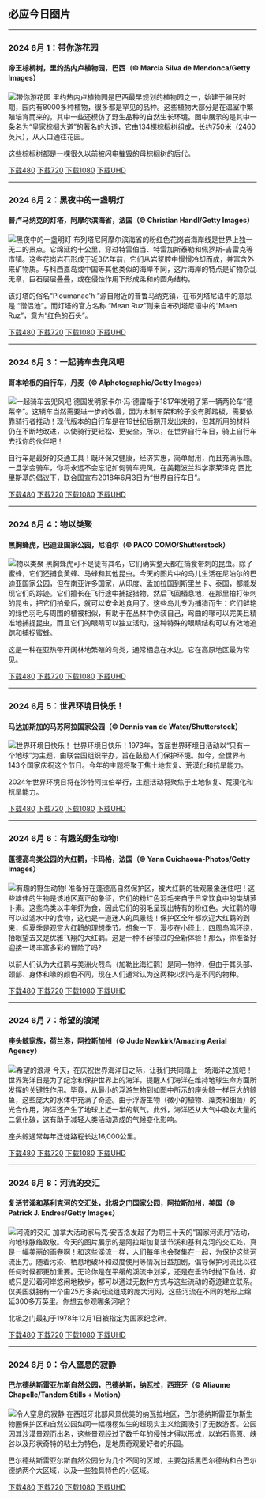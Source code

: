## 必应今日图片

---
### 2024 6月 1：带你游花园
#### 帝王棕榈树，里约热内卢植物园，巴西（© Marcia Silva de Mendonca/Getty Images）
![带你游花园](https://cn.bing.com/th?id=OHR.CancaoDoExilio_ZH-CN1012675104_800x480.jpg&rf=LaDigue_800x480.jpg "带你游花园")
里约热内卢植物园是巴西最早规划的植物园之一，始建于殖民时期，园内有8000多种植物，很多都是罕见的品种。这些植物大部分是在温室中繁殖培育而来的，其中一些还模仿了野生品种的自然生长环境。图中展示的是其中一条名为“皇家棕榈大道”的著名的大道，它由134棵棕榈树组成，长约750米（2460英尺），从入口通往花园。

这些棕榈树都是一棵很久以前被闪电摧毁的母棕榈树的后代。

[下载480](https://cn.bing.com/th?id=OHR.CancaoDoExilio_ZH-CN1012675104_800x480.jpg&rf=LaDigue_800x480.jpg "帝王棕榈树，里约热内卢植物园，巴西")
[下载720](https://cn.bing.com/th?id=OHR.CancaoDoExilio_ZH-CN1012675104_1024x768.jpg&rf=LaDigue_1024x768.jpg "帝王棕榈树，里约热内卢植物园，巴西")
[下载1080](https://cn.bing.com/th?id=OHR.CancaoDoExilio_ZH-CN1012675104_1920x1080.jpg&rf=LaDigue_1920x1080.jpg "帝王棕榈树，里约热内卢植物园，巴西")
[下载UHD](https://cn.bing.com/th?id=OHR.CancaoDoExilio_ZH-CN1012675104_UHD.jpg&rf=LaDigue_UHD.jpg "帝王棕榈树，里约热内卢植物园，巴西")


---
### 2024 6月 2：黑夜中的一盏明灯
#### 普卢马纳克的灯塔，阿摩尔滨海省，法国（© Christian Handl/Getty Images）
![黑夜中的一盏明灯](https://cn.bing.com/th?id=OHR.MenRuz_ZH-CN2021725181_800x480.jpg&rf=LaDigue_800x480.jpg "黑夜中的一盏明灯")
布列塔尼阿摩尔滨海省的粉红色花岗岩海岸线是世界上独一无二的景点。它绵延约十公里，穿过特雷伯当、特雷加斯泰勒和佩罗斯-吉雷克等市镇。这些花岗岩石形成于近3亿年前，它们从岩浆腔中慢慢冷却而成，并富含外来矿物质。与科西嘉岛或中国等其他类似的海岸不同，这片海岸的特点是矿物杂乱无章，巨石层层叠叠，或在侵蚀作用下形成柔和的圆角结构。

该灯塔的俗名“Ploumanac'h ”源自附近的普鲁马纳克镇，在布列塔尼语中的意思是 “僧侣池”。而灯塔的官方名称 “Mean Ruz”则来自布列塔尼语中的“Maen Ruz”，意为“红色的石头”。

[下载480](https://cn.bing.com/th?id=OHR.MenRuz_ZH-CN2021725181_800x480.jpg&rf=LaDigue_800x480.jpg "普卢马纳克的灯塔，阿摩尔滨海省，法国")
[下载720](https://cn.bing.com/th?id=OHR.MenRuz_ZH-CN2021725181_1024x768.jpg&rf=LaDigue_1024x768.jpg "普卢马纳克的灯塔，阿摩尔滨海省，法国")
[下载1080](https://cn.bing.com/th?id=OHR.MenRuz_ZH-CN2021725181_1920x1080.jpg&rf=LaDigue_1920x1080.jpg "普卢马纳克的灯塔，阿摩尔滨海省，法国")
[下载UHD](https://cn.bing.com/th?id=OHR.MenRuz_ZH-CN2021725181_UHD.jpg&rf=LaDigue_UHD.jpg "普卢马纳克的灯塔，阿摩尔滨海省，法国")


---
### 2024 6月 3：一起骑车去兜风吧
#### 哥本哈根的自行车，丹麦（© Alphotographic/Getty Images）
![一起骑车去兜风吧](https://cn.bing.com/th?id=OHR.CopenhagenBicycles_ZH-CN3047958346_800x480.jpg&rf=LaDigue_800x480.jpg "一起骑车去兜风吧")
德国发明家卡尔·冯·德雷斯于1817年发明了第一辆两轮车“德莱辛”。这辆车当然需要进一步的改善，因为木制车架和轮子没有脚踏板，需要依靠骑行者推动！现代版本的自行车是在19世纪后期开发出来的，但其所用的材料仍在不断地改进，以使骑行更轻松、更安全。所以，在世界自行车日，骑上自行车去找你的伙伴吧！

自行车是最好的交通工具！既环保又健康，经济实惠，简单耐用，而且充满乐趣。一旦学会骑车，你将永远不会忘记如何骑车兜风。在美籍波兰科学家莱泽克·西比里斯基的倡议下，联合国宣布2018年6月3日为“世界自行车日”。

[下载480](https://cn.bing.com/th?id=OHR.CopenhagenBicycles_ZH-CN3047958346_800x480.jpg&rf=LaDigue_800x480.jpg "哥本哈根的自行车，丹麦")
[下载720](https://cn.bing.com/th?id=OHR.CopenhagenBicycles_ZH-CN3047958346_1024x768.jpg&rf=LaDigue_1024x768.jpg "哥本哈根的自行车，丹麦")
[下载1080](https://cn.bing.com/th?id=OHR.CopenhagenBicycles_ZH-CN3047958346_1920x1080.jpg&rf=LaDigue_1920x1080.jpg "哥本哈根的自行车，丹麦")
[下载UHD](https://cn.bing.com/th?id=OHR.CopenhagenBicycles_ZH-CN3047958346_UHD.jpg&rf=LaDigue_UHD.jpg "哥本哈根的自行车，丹麦")


---
### 2024 6月 4：物以类聚
#### 黑胸蜂虎，巴迪亚国家公园，尼泊尔（© PACO COMO/Shutterstock）
![物以类聚](https://cn.bing.com/th?id=OHR.ChestnutBeeEater_ZH-CN3514753872_800x480.jpg&rf=LaDigue_800x480.jpg "物以类聚")
黑胸蜂虎可不是徒有其名，它们确实整天都在捕食带刺的昆虫。除了蜜蜂，它们还捕食黄蜂、马蜂和其他昆虫。今天的图片中的鸟儿生活在尼泊尔的巴迪亚国家公园，但在南亚许多国家，从印度、孟加拉国到斯里兰卡、泰国，都能发现它们的踪迹。它们擅长在飞行途中捕捉猎物，然后飞回栖息地，在那里拍打带刺的昆虫，把它们拍晕后，就可以安全地食用了。这些鸟儿专为捕猎而生：它们鲜艳的绿色羽毛与周围的植被相似，有助于在丛林中伪装自己，弯曲的喙可以完美且精准地捕捉昆虫，而且它们的眼睛可以独立活动，这种特殊的眼睛结构可以有效地追踪和捕捉蜜蜂。

这是一种在亚热带开阔林地繁殖的鸟类，通常栖息在水边。它在高原地区最为常见。

[下载480](https://cn.bing.com/th?id=OHR.ChestnutBeeEater_ZH-CN3514753872_800x480.jpg&rf=LaDigue_800x480.jpg "黑胸蜂虎，巴迪亚国家公园，尼泊尔")
[下载720](https://cn.bing.com/th?id=OHR.ChestnutBeeEater_ZH-CN3514753872_1024x768.jpg&rf=LaDigue_1024x768.jpg "黑胸蜂虎，巴迪亚国家公园，尼泊尔")
[下载1080](https://cn.bing.com/th?id=OHR.ChestnutBeeEater_ZH-CN3514753872_1920x1080.jpg&rf=LaDigue_1920x1080.jpg "黑胸蜂虎，巴迪亚国家公园，尼泊尔")
[下载UHD](https://cn.bing.com/th?id=OHR.ChestnutBeeEater_ZH-CN3514753872_UHD.jpg&rf=LaDigue_UHD.jpg "黑胸蜂虎，巴迪亚国家公园，尼泊尔")


---
### 2024 6月 5：世界环境日快乐！
#### 马达加斯加的马苏阿拉国家公园（© Dennis van de Water/Shutterstock）
![世界环境日快乐！](https://cn.bing.com/th?id=OHR.MadagascarRiver_ZH-CN3842472014_800x480.jpg&rf=LaDigue_800x480.jpg "世界环境日快乐！")
世界环境日快乐！1973年，首届世界环境日活动以“只有一个地球”为主题，由联合国组织举办，旨在鼓励人们保护环境。如今，全世界有143个国家庆祝这个节日。今年的主题将聚于焦土地恢复、荒漠化和抗旱能力。

2024年世界环境日将在沙特阿拉伯举行，主题活动将聚焦于土地恢复、荒漠化和抗旱能力。

[下载480](https://cn.bing.com/th?id=OHR.MadagascarRiver_ZH-CN3842472014_800x480.jpg&rf=LaDigue_800x480.jpg "马达加斯加的马苏阿拉国家公园")
[下载720](https://cn.bing.com/th?id=OHR.MadagascarRiver_ZH-CN3842472014_1024x768.jpg&rf=LaDigue_1024x768.jpg "马达加斯加的马苏阿拉国家公园")
[下载1080](https://cn.bing.com/th?id=OHR.MadagascarRiver_ZH-CN3842472014_1920x1080.jpg&rf=LaDigue_1920x1080.jpg "马达加斯加的马苏阿拉国家公园")
[下载UHD](https://cn.bing.com/th?id=OHR.MadagascarRiver_ZH-CN3842472014_UHD.jpg&rf=LaDigue_UHD.jpg "马达加斯加的马苏阿拉国家公园")


---
### 2024 6月 6：有趣的野生动物!
#### 蓬德高鸟类公园的大红鹳，卡玛格，法国（© Yann Guichaoua-Photos/Getty Images）
![有趣的野生动物!](https://cn.bing.com/th?id=OHR.CamargueFlamingos_ZH-CN4176922228_800x480.jpg&rf=LaDigue_800x480.jpg "有趣的野生动物!")
准备好在蓬德高自然保护区，被大红鹳的壮观景象迷住吧！这些雄伟的生物是该地区真正的象征，它们的粉红色羽毛来自于日常饮食中的类胡萝卜素。这些鸟类以丰年虾为食，因此它们的羽毛呈现出特有的粉红色。大红鹳的喙可以过滤水中的食物，这也是一道迷人的风景线！保护区全年都欢迎大红鹳的到来，但夏季是观赏大红鹳的理想季节。想象一下，漫步在小径上，四周鸟鸣环绕，抬眼望去又是优雅飞翔的大红鹳。这是一种不容错过的全新体验！那么，你准备好迎接一场丰富多彩的冒险了吗?

以前人们认为大红鹳与美洲火烈鸟（加勒比海红鹳）是同一物种，但由于其头部、颈部、身体和喙的颜色不同，现在人们通常认为这两种火烈鸟是不同的物种。

[下载480](https://cn.bing.com/th?id=OHR.CamargueFlamingos_ZH-CN4176922228_800x480.jpg&rf=LaDigue_800x480.jpg "蓬德高鸟类公园的大红鹳，卡玛格，法国")
[下载720](https://cn.bing.com/th?id=OHR.CamargueFlamingos_ZH-CN4176922228_1024x768.jpg&rf=LaDigue_1024x768.jpg "蓬德高鸟类公园的大红鹳，卡玛格，法国")
[下载1080](https://cn.bing.com/th?id=OHR.CamargueFlamingos_ZH-CN4176922228_1920x1080.jpg&rf=LaDigue_1920x1080.jpg "蓬德高鸟类公园的大红鹳，卡玛格，法国")
[下载UHD](https://cn.bing.com/th?id=OHR.CamargueFlamingos_ZH-CN4176922228_UHD.jpg&rf=LaDigue_UHD.jpg "蓬德高鸟类公园的大红鹳，卡玛格，法国")


---
### 2024 6月 7：希望的浪潮
#### 座头鲸家族，荷兰港，阿拉斯加州（© Jude Newkirk/Amazing Aerial Agency）
![希望的浪潮](https://cn.bing.com/th?id=OHR.HumpbackFamily_ZH-CN4336100531_800x480.jpg&rf=LaDigue_800x480.jpg "希望的浪潮")
今天，在庆祝世界海洋日之际，让我们共同踏上一场海洋之旅吧！世界海洋日是为了纪念和保护世界上的海洋，提醒人们海洋在维持地球生命方面所发挥的关键性作用。毕竟，从最小的浮游生物到如图中所示的座头鲸一样巨大的鲸鱼，这些庞大的水体中充满了奇迹。由于浮游生物（微小的植物、藻类和细菌）的光合作用，海洋还产生了地球上近一半的氧气。此外，海洋还从大气中吸收大量的二氧化碳，这有助于减轻人类活动造成的气候变化影响。

座头鲸通常每年迁徙路程长达16,000公里。

[下载480](https://cn.bing.com/th?id=OHR.HumpbackFamily_ZH-CN4336100531_800x480.jpg&rf=LaDigue_800x480.jpg "座头鲸家族，荷兰港，阿拉斯加州")
[下载720](https://cn.bing.com/th?id=OHR.HumpbackFamily_ZH-CN4336100531_1024x768.jpg&rf=LaDigue_1024x768.jpg "座头鲸家族，荷兰港，阿拉斯加州")
[下载1080](https://cn.bing.com/th?id=OHR.HumpbackFamily_ZH-CN4336100531_1920x1080.jpg&rf=LaDigue_1920x1080.jpg "座头鲸家族，荷兰港，阿拉斯加州")
[下载UHD](https://cn.bing.com/th?id=OHR.HumpbackFamily_ZH-CN4336100531_UHD.jpg&rf=LaDigue_UHD.jpg "座头鲸家族，荷兰港，阿拉斯加州")


---
### 2024 6月 8：河流的交汇
#### 复活节溪和基利克河的交汇处，北极之门国家公园，阿拉斯加州，美国（© Patrick J. Endres/Getty Images）
![河流的交汇](https://cn.bing.com/th?id=OHR.KillikRiverAlaska_ZH-CN5736211272_800x480.jpg&rf=LaDigue_800x480.jpg "河流的交汇")
加拿大活动家马克·安吉洛发起了为期三十天的“国家河流月”活动，向地球脉络致敬。今天的图片展示的是阿拉斯加复活节溪和基利克河的交汇处，真是一幅美丽的画卷啊！和这些溪流一样，人们每年也会聚集在一起，为保护这些河流出力。随着污染、栖息地破坏和过度使用等情况日益加剧，倡导保护河流比以往任何时候都更加重要。无论你是在平缓的溪流中划桨，还是在垂钓时抛下鱼线，抑或只是沿着河岸悠闲地散步，都可以通过无数种方式与这些流动的奇迹建立联系。仅美国就拥有一个由25万多条河流组成的庞大河网，这些河流在不同的地形上绵延300多万英里。你想去参观哪条河呢？

北极之门最初于1978年12月1日被指定为国家纪念碑。

[下载480](https://cn.bing.com/th?id=OHR.KillikRiverAlaska_ZH-CN5736211272_800x480.jpg&rf=LaDigue_800x480.jpg "复活节溪和基利克河的交汇处，北极之门国家公园，阿拉斯加州，美国")
[下载720](https://cn.bing.com/th?id=OHR.KillikRiverAlaska_ZH-CN5736211272_1024x768.jpg&rf=LaDigue_1024x768.jpg "复活节溪和基利克河的交汇处，北极之门国家公园，阿拉斯加州，美国")
[下载1080](https://cn.bing.com/th?id=OHR.KillikRiverAlaska_ZH-CN5736211272_1920x1080.jpg&rf=LaDigue_1920x1080.jpg "复活节溪和基利克河的交汇处，北极之门国家公园，阿拉斯加州，美国")
[下载UHD](https://cn.bing.com/th?id=OHR.KillikRiverAlaska_ZH-CN5736211272_UHD.jpg&rf=LaDigue_UHD.jpg "复活节溪和基利克河的交汇处，北极之门国家公园，阿拉斯加州，美国")


---
### 2024 6月 9：令人窒息的寂静
#### 巴尔德纳斯雷亚尔斯自然公园，巴德纳斯，纳瓦拉，西班牙（© Aliaume Chapelle/Tandem Stills + Motion）
![令人窒息的寂静](https://cn.bing.com/th?id=OHR.BardenasBiosphere_ZH-CN6198033700_800x480.jpg&rf=LaDigue_800x480.jpg "令人窒息的寂静")
在西班牙北部风景优美的纳瓦拉地区，巴尔德纳斯雷亚尔斯生物圈保护区和自然公园如同一幅栩栩如生的超现实主义绘画吸引了无数游客。公园因其沙漠景观而出名，这些景观经过了数千年的侵蚀才得以形成，以岩石高原、峡谷以及形状奇特的粘土为特色，是地质奇观爱好者的乐园。

巴尔德纳斯雷亚尔斯自然公园分为几个不同的区域，主要包括黑巴尔德纳和白巴尔德纳两个大区域，以及一些独具特色的小区域。

[下载480](https://cn.bing.com/th?id=OHR.BardenasBiosphere_ZH-CN6198033700_800x480.jpg&rf=LaDigue_800x480.jpg "巴尔德纳斯雷亚尔斯自然公园，巴德纳斯，纳瓦拉，西班牙")
[下载720](https://cn.bing.com/th?id=OHR.BardenasBiosphere_ZH-CN6198033700_1024x768.jpg&rf=LaDigue_1024x768.jpg "巴尔德纳斯雷亚尔斯自然公园，巴德纳斯，纳瓦拉，西班牙")
[下载1080](https://cn.bing.com/th?id=OHR.BardenasBiosphere_ZH-CN6198033700_1920x1080.jpg&rf=LaDigue_1920x1080.jpg "巴尔德纳斯雷亚尔斯自然公园，巴德纳斯，纳瓦拉，西班牙")
[下载UHD](https://cn.bing.com/th?id=OHR.BardenasBiosphere_ZH-CN6198033700_UHD.jpg&rf=LaDigue_UHD.jpg "巴尔德纳斯雷亚尔斯自然公园，巴德纳斯，纳瓦拉，西班牙")
